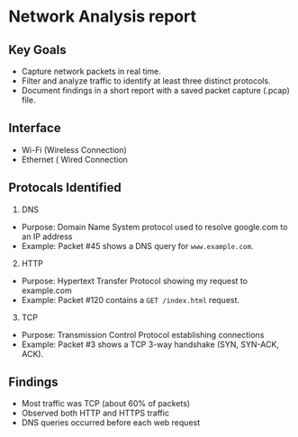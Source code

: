 # Network Analysis report

## Key Goals
-  Capture network packets in real time.
-  Filter and analyze traffic to identify at least three distinct protocols.
-  Document findings in a short report with a saved packet capture (.pcap) file.

## Interface
-  Wi-Fi (Wireless Connection)
-  Ethernet ( Wired Connection
## Protocals Identified 
1.  DNS 
   -  Purpose: Domain Name System protocol used to resolve google.com to an IP address
   -  Example: Packet #45 shows a DNS query for `www.example.com`.
2.  HTTP 
   -  Purpose: Hypertext Transfer Protocol showing my request to example.com
   -  Example: Packet #120 contains a `GET /index.html` request.
3.  TCP 
   -  Purpose:  Transmission Control Protocol establishing connections
   -  Example: Packet #3 shows a TCP 3-way handshake (SYN, SYN-ACK, ACK).

## Findings
-  Most traffic was TCP (about 60% of packets)
-  Observed both HTTP and HTTPS traffic
-  DNS queries occurred before each web request

  
